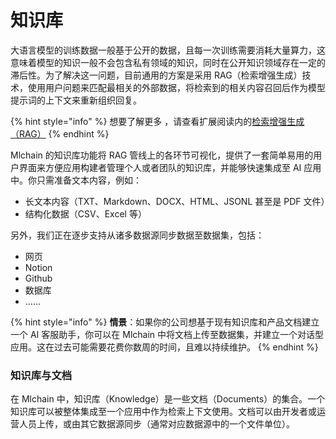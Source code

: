 # 知识库

大语言模型的训练数据一般基于公开的数据，且每一次训练需要消耗大量算力，这意味着模型的知识一般不会包含私有领域的知识，同时在公开知识领域存在一定的滞后性。为了解决这一问题，目前通用的方案是采用 RAG（检索增强生成）技术，使用用户问题来匹配最相关的外部数据，将检索到的相关内容召回后作为模型提示词的上下文来重新组织回复。

{% hint style="info" %}
想要了解更多 ，请查看扩展阅读内的[检索增强生成（RAG）](../../learn-more/extended-reading/retrieval-augment/)
{% endhint %}

Mlchain 的知识库功能将 RAG 管线上的各环节可视化，提供了一套简单易用的用户界面来方便应用构建者管理个人或者团队的知识库，并能够快速集成至 AI 应用中。你只需准备文本内容，例如：

* 长文本内容（TXT、Markdown、DOCX、HTML、JSONL 甚至是 PDF 文件）
* 结构化数据（CSV、Excel 等）

另外，我们正在逐步支持从诸多数据源同步数据至数据集，包括：

* 网页
* Notion
* Github
* 数据库
* ……

{% hint style="info" %}
**情景**：如果你的公司想基于现有知识库和产品文档建立一个 AI 客服助手，你可以在 Mlchain 中将文档上传至数据集，并建立一个对话型应用。这在过去可能需要花费你数周的时间，且难以持续维护。
{% endhint %}

### 知识库与文档

在 Mlchain 中，知识库（Knowledge）是一些文档（Documents）的集合。一个知识库可以被整体集成至一个应用中作为检索上下文使用。文档可以由开发者或运营人员上传，或由其它数据源同步（通常对应数据源中的一个文件单位）。
